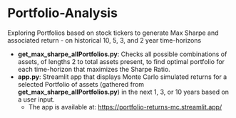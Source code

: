 # Portfolio-Analysis


Exploring Portfolios based on stock tickers to generate Max Sharpe and associated return - on historical 10, 5, 3, and 2 year time-horizons
  - **get_max_sharpe_allPortfolios.py**: Checks all possible combinations of assets, of lengths 2 to total assets present, to find optimal portfolio for each time-horizon that maximizes the Sharpe Ratio.
  - **app.py**: Streamlit app that displays Monte Carlo simulated returns for a selected Portfolio of assets (gathered from **get_max_sharpe_allPortfolios.py**) in the next 1, 3, or 10 years based on a user input.
    - The app is available at: https://portfolio-returns-mc.streamlit.app/
      


